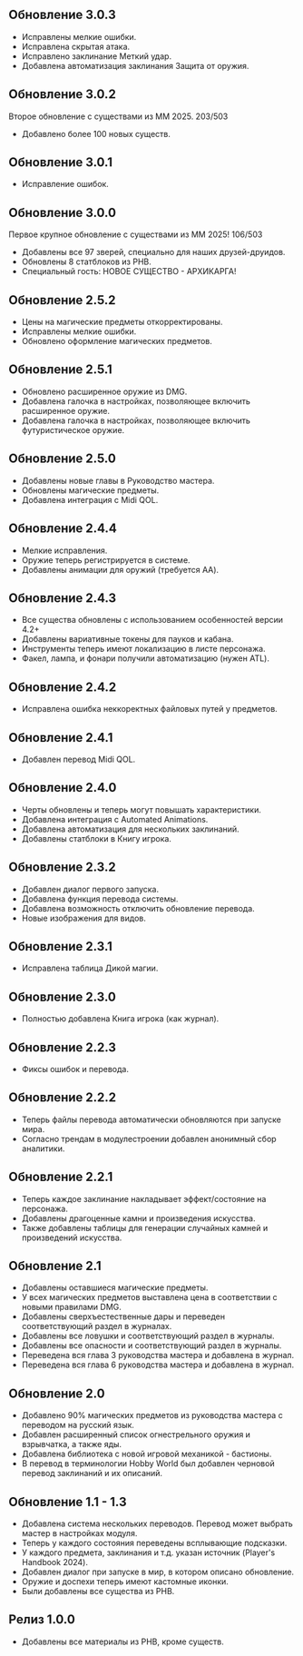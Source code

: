 ## Обновление 3.0.3
* Исправлены мелкие ошибки.
* Исправлена скрытая атака.
* Исправлено заклинание Меткий удар.
* Добавлена автоматизация заклинания Защита от оружия.
## Обновление 3.0.2
Второе обновление с существами из MM 2025. 203/503
* Добавлено более 100 новых существ.
## Обновление 3.0.1
* Исправление ошибок.
## Обновление 3.0.0
Первое крупное обновление с существами из MM 2025! 106/503
* Добавлены все 97 зверей, специально для наших друзей-друидов.
* Обновлены 8 статблоков из PHB.
* Специальный гость: НОВОЕ СУЩЕСТВО - АРХИКАРГА!
## Обновление 2.5.2
* Цены на магические предметы откорректированы.
* Исправлены мелкие ошибки.
* Обновлено оформление магических предметов.
## Обновление 2.5.1
* Обновлено расширенное оружие из DMG.
* Добавлена галочка в настройках, позволяющее включить расширенное оружие.
* Добавлена галочка в настройках, позволяющее включить футуристическое оружие.
## Обновление 2.5.0
* Добавлены новые главы в Руководство мастера.
* Обновлены магические предметы.
* Добавлена интеграция с Midi QOL.
## Обновление 2.4.4
* Мелкие исправления.
* Оружие теперь регистрируется в системе.
* Добавлены анимации для оружий (требуется AA).
## Обновление 2.4.3
* Все существа обновлены с использованием особенностей версии 4.2+
* Добавлены вариативные токены для пауков и кабана.
* Инструменты теперь имеют локализацию в листе персонажа.
* Факел, лампа, и фонари получили автоматизацию (нужен ATL).
## Обновление 2.4.2
* Исправлена ошибка неккоректных файловых путей у предметов.
## Обновление 2.4.1
* Добавлен перевод Midi QOL.
## Обновление 2.4.0
* Черты обновлены и теперь могут повышать характеристики.
* Добавлена интеграция с Automated Animations.
* Добавлена автоматизация для нескольких заклинаний.
* Добавлены статблоки в Книгу игрока.
## Обновление 2.3.2
* Добавлен диалог первого запуска.
* Добавлена функция перевода системы.
* Добавлена возможность отключить обновление перевода.
* Новые изображения для видов.
## Обновление 2.3.1
* Исправлена таблица Дикой магии.
## Обновление 2.3.0
* Полностью добавлена Книга игрока (как журнал).
## Обновление 2.2.3
* Фиксы ошибок и перевода.
## Обновление 2.2.2
* Теперь файлы перевода автоматически обновляются при запуске мира. 
* Согласно трендам в модулестроении добавлен анонимный сбор аналитики.
## Обновление 2.2.1
* Теперь каждое заклинание накладывает эффект/состояние на персонажа.
* Добавлены драгоценные камни и произведения искусства.
* Также добавлены таблицы для генерации случайных камней и произведений искусства.
## Обновление 2.1
* Добавлены оставшиеся магические предметы. 
* У всех магических предметов выставлена цена в соответствии с новыми правилами DMG.
* Добавлены сверхъестественные дары и переведен соответствующий раздел в журналах.
* Добавлены все ловушки и соответствующий раздел в журналы.
* Добавлены все опасности и соответствующий раздел в журналы.
* Переведена вся глава 3 руководства мастера и добавлена в журнал.
* Переведена вся глава 6 руководства мастера и добавлена в журнал.
## Обновление 2.0
* Добавлено 90% магических предметов из руководства мастера с переводом на русский язык.
* Добавлен расширенный список огнестрельного оружия и взрывчатка, а также яды.
* Добавлена библиотека с новой игровой механикой - бастионы. 
* В перевод в терминологии Hobby World был добавлен черновой перевод заклинаний и их описаний.
## Обновление 1.1 - 1.3
* Добавлена система нескольких переводов. Перевод может выбрать мастер в настройках модуля.
* Теперь у каждого состояния переведены всплывающие подсказки.
* У каждого предмета, заклинания и т.д. указан источник (Player's Handbook 2024).
* Добавлен диалог при запуске в мир, в котором описано обновление.
* Оружие и доспехи теперь имеют кастомные иконки.
* Были добавлены все существа из PHB.
## Релиз 1.0.0
* Добавлены все материалы из PHB, кроме существ.
